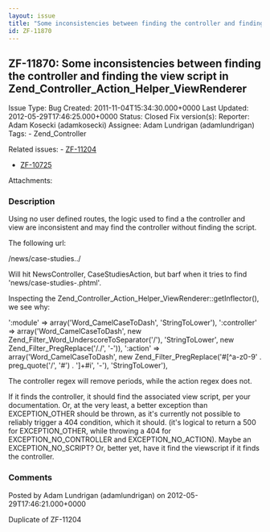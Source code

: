 ```yaml
---
layout: issue
title: "Some inconsistencies between finding the controller and finding the view script in Zend_Controller_Action_Helper_ViewRenderer"
id: ZF-11870
---
```


ZF-11870: Some inconsistencies between finding the controller and finding the view script in Zend\_Controller\_Action\_Helper\_ViewRenderer
-------------------------------------------------------------------------------------------------------------------------------------------

 Issue Type: Bug Created: 2011-11-04T15:34:30.000+0000 Last Updated: 2012-05-29T17:46:25.000+0000 Status: Closed Fix version(s): 
 Reporter:  Adam Kosecki (adamkosecki)  Assignee:  Adam Lundrigan (adamlundrigan)  Tags: - Zend\_Controller
 
 Related issues: - [ZF-11204](/issues/browse/ZF-11204)
- [ZF-10725](/issues/browse/ZF-10725)
 
 Attachments: 
### Description

Using no user defined routes, the logic used to find a the controller and view are inconsistent and may find the controller without finding the script.

The following url:

/news/case-studies../

Will hit NewsController, CaseStudiesAction, but barf when it tries to find 'news/case-studies-.phtml'.

Inspecting the Zend\_Controller\_Action\_Helper\_ViewRenderer::getInflector(), we see why:

':module' => array('Word\_CamelCaseToDash', 'StringToLower'), ':controller' => array('Word\_CamelCaseToDash', new Zend\_Filter\_Word\_UnderscoreToSeparator('/'), 'StringToLower', new Zend\_Filter\_PregReplace('/./', '-')), ':action' => array('Word\_CamelCaseToDash', new Zend\_Filter\_PregReplace('#[^a-z0-9' . preg\_quote('/', '#') . ']+#i', '-'), 'StringToLower'),

The controller regex will remove periods, while the action regex does not.

If it finds the controller, it should find the associated view script, per your documentation. Or, at the very least, a better exception than EXCEPTION\_OTHER should be thrown, as it's currently not possible to reliably trigger a 404 condition, which it should. (it's logical to return a 500 for EXCEPTION\_OTHER, while throwing a 404 for EXCEPTION\_NO\_CONTROLLER and EXCEPTION\_NO\_ACTION). Maybe an EXCEPTION\_NO\_SCRIPT? Or, better yet, have it find the viewscript if it finds the controller.

 

 

### Comments

Posted by Adam Lundrigan (adamlundrigan) on 2012-05-29T17:46:21.000+0000

Duplicate of ZF-11204

 

 